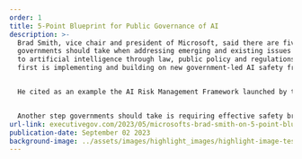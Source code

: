 ```yaml
---
order: 1
title: 5-Point Blueprint for Public Governance of AI
description: >-
  Brad Smith, vice chair and president of Microsoft, said there are five actions
  governments should take when addressing emerging and existing issues related
  to artificial intelligence through law, public policy and regulations and the
  first is implementing and building on new government-led AI safety frameworks.


  He cited as an example the AI Risk Management Framework launched by the National Institute of Standards and Technology.


  Another step governments should take is requiring effective safety brakes for AI platforms that control critical infrastructure, Smith wrote in a blog post published Thursday.
url-link: executivegov.com/2023/05/microsofts-brad-smith-on-5-point-blueprint-for-public-governance-of-ai/
publication-date: September 02 2023
background-image: ../assets/images/highlight_images/highlight-image-testing3.png
---
```

